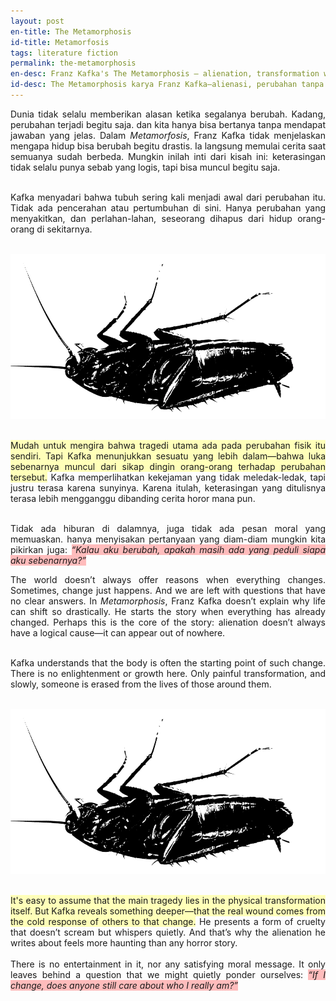 ```yaml
---
layout: post
en-title: The Metamorphosis
id-title: Metamorfosis
tags: literature fiction
permalink: the-metamorphosis
en-desc: Franz Kafka's The Metamorphosis — alienation, transformation without reason, and the tragedy of indifference.
id-desc: The Metamorphosis karya Franz Kafka—alienasi, perubahan tanpa alasan, dan tragedi dari ketidakpedulian.
---
```


<p>
<div style="text-align: justify;" data-lang="id" class="hidden">
Dunia tidak selalu memberikan alasan ketika segalanya berubah. Kadang, perubahan terjadi begitu saja. dan kita hanya
bisa bertanya tanpa mendapat jawaban yang jelas. Dalam <em>Metamorfosis</em>, Franz Kafka tidak menjelaskan mengapa
hidup bisa berubah begitu drastis. Ia langsung memulai cerita saat semuanya sudah berbeda. Mungkin inilah inti dari
kisah ini: keterasingan tidak selalu punya sebab yang logis, tapi bisa muncul begitu saja.
<br><br>

Kafka menyadari bahwa tubuh sering kali menjadi awal dari perubahan itu. Tidak ada pencerahan atau pertumbuhan di sini. Hanya perubahan yang
menyakitkan, dan perlahan-lahan, seseorang dihapus dari hidup orang-orang di sekitarnya.<br><br>

<img src="assets/img/f00389c5191fa9639a8896ae6e444eef248e6cbd932c4b1bd1f8f2f75eef8ca4.webp"
    alt="Metamorphosis" /><br><br>

<span style="background-color: rgb(255, 255, 185);">Mudah untuk mengira bahwa tragedi utama ada pada perubahan fisik
    itu sendiri. Tapi Kafka menunjukkan sesuatu yang lebih dalam—bahwa luka sebenarnya muncul dari sikap dingin
    orang-orang terhadap perubahan tersebut.</span> Kafka memperlihatkan kekejaman yang tidak meledak-ledak, tapi
justru terasa karena sunyinya. Karena itulah, keterasingan yang ditulisnya terasa lebih mengganggu dibanding cerita
horor mana pun.<br><br>

Tidak ada hiburan di dalamnya, juga tidak ada pesan moral yang memuaskan. hanya menyisakan pertanyaan yang diam-diam
mungkin kita pikirkan juga:
<span style="background-color: rgb(255, 188, 188);"><em>“Kalau aku berubah, apakah masih ada yang peduli siapa aku
        sebenarnya?”</em></span>
</div>

<div data-lang="en" style="text-align: justify;">
The world doesn’t always offer reasons when everything changes. Sometimes, change just happens. And we are left with
questions that have no clear answers. In <em>Metamorphosis</em>, Franz Kafka doesn’t explain why life can shift so
drastically. He starts the story when everything has already changed. Perhaps this is the core of the story:
alienation doesn’t always have a logical cause—it can appear out of nowhere.
<br><br>

Kafka understands that the body is often the starting point of such change. There is no enlightenment or growth here. Only painful
transformation, and slowly, someone is erased from the lives of those around them.
<br><br>

<img src="assets/img/f00389c5191fa9639a8896ae6e444eef248e6cbd932c4b1bd1f8f2f75eef8ca4.webp"
    alt="Metamorphosis" /><br><br>

<span style="background-color: rgb(255, 255, 185);">It's easy to assume that the main tragedy lies in the physical
    transformation itself. But Kafka reveals something deeper—that the real wound comes from the cold response of
    others to that change.</span> He presents a form of cruelty that doesn’t scream but whispers quietly. And that’s
why the alienation he writes about feels more haunting than any horror story.
<br><br>
There is no entertainment in it, nor any satisfying moral message. It only leaves behind a question that we might
quietly ponder ourselves:
<span style="background-color: rgb(255, 188, 188);"><em>“If I change, does anyone still care about who I really
        am?”</em></span>
</div>
</p>
